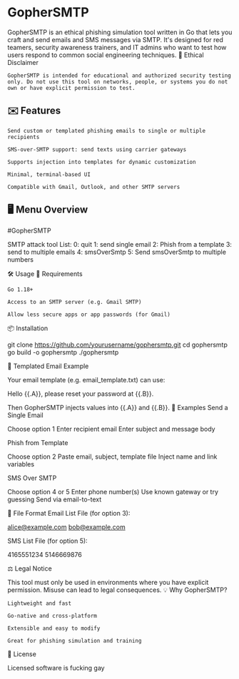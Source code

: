 # GopherSMTP

GopherSMTP is an ethical phishing simulation tool written in Go that lets you craft and send emails and SMS messages via SMTP. It's designed for red teamers, security awareness trainers, and IT admins who want to test how users respond to common social engineering techniques.
🚨 Ethical Disclaimer

    GopherSMTP is intended for educational and authorized security testing only. Do not use this tool on networks, people, or systems you do not own or have explicit permission to test.

## ✉️ Features

    Send custom or templated phishing emails to single or multiple recipients

    SMS-over-SMTP support: send texts using carrier gateways

    Supports injection into templates for dynamic customization

    Minimal, terminal-based UI

    Compatible with Gmail, Outlook, and other SMTP servers

## 🖥️ Menu Overview

#GopherSMTP

SMTP attack tool
List:
0: quit 
1: send single email 
2: Phish from a template 
3: send to multiple emails 
4: smsOverSmtp
5: Send smsOverSmtp to multiple numbers

🛠️ Usage
🔐 Requirements

    Go 1.18+

    Access to an SMTP server (e.g. Gmail SMTP)

    Allow less secure apps or app passwords (for Gmail)

📦 Installation

git clone https://github.com/yourusername/gophersmtp.git
cd gophersmtp
go build -o gophersmtp
./gophersmtp

📧 Templated Email Example

Your email template (e.g. email_template.txt) can use:

Hello {{.A}}, please reset your password at {{.B}}.

Then GopherSMTP injects values into {{.A}} and {{.B}}.
🧪 Examples
Send a Single Email

Choose option 1
Enter recipient email
Enter subject and message body

Phish from Template

Choose option 2
Paste email, subject, template file
Inject name and link variables

SMS Over SMTP

Choose option 4 or 5
Enter phone number(s)
Use known gateway or try guessing
Send via email-to-text

📁 File Format
Email List File (for option 3):

alice@example.com
bob@example.com

SMS List File (for option 5):

4165551234
5146669876

⚖️ Legal Notice

This tool must only be used in environments where you have explicit permission. Misuse can lead to legal consequences.
💡 Why GopherSMTP?

    Lightweight and fast

    Go-native and cross-platform

    Extensible and easy to modify

    Great for phishing simulation and training

📃 License

Licensed software is fucking gay
